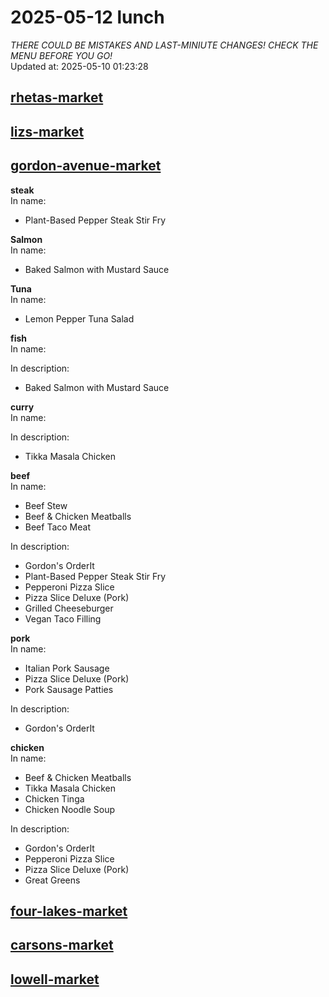 # 2025-05-12 lunch  
*THERE COULD BE MISTAKES AND LAST-MINIUTE CHANGES! CHECK THE MENU BEFORE YOU GO!*  
Updated at: 2025-05-10 01:23:28  
## [rhetas-market](https://wisc-housingdining.nutrislice.com/menu/rhetas-market/lunch/2025-05-12)  
## [lizs-market](https://wisc-housingdining.nutrislice.com/menu/lizs-market/lunch/2025-05-12)  
## [gordon-avenue-market](https://wisc-housingdining.nutrislice.com/menu/gordon-avenue-market/lunch/2025-05-12)  
**steak**  
In name:   
 - Plant-Based Pepper Steak Stir Fry  
  
**Salmon**  
In name:   
 - Baked Salmon with Mustard Sauce  
  
**Tuna**  
In name:   
 - Lemon Pepper Tuna Salad  
  
**fish**  
In name:   
  
In description:   
 - Baked Salmon with Mustard Sauce  
  
**curry**  
In name:   
  
In description:   
 - Tikka Masala Chicken  
  
**beef**  
In name:   
 - Beef Stew  
 - Beef & Chicken Meatballs  
 - Beef Taco Meat  
  
In description:   
 - Gordon's OrderIt  
 - Plant-Based Pepper Steak Stir Fry  
 - Pepperoni Pizza Slice  
 - Pizza Slice Deluxe (Pork)  
 - Grilled Cheeseburger  
 - Vegan Taco Filling  
  
**pork**  
In name:   
 - Italian Pork Sausage  
 - Pizza Slice Deluxe (Pork)  
 - Pork Sausage Patties  
  
In description:   
 - Gordon's OrderIt  
  
**chicken**  
In name:   
 - Beef & Chicken Meatballs  
 - Tikka Masala Chicken  
 - Chicken Tinga  
 - Chicken Noodle Soup  
  
In description:   
 - Gordon's OrderIt  
 - Pepperoni Pizza Slice  
 - Pizza Slice Deluxe (Pork)  
 - Great Greens  
  
## [four-lakes-market](https://wisc-housingdining.nutrislice.com/menu/four-lakes-market/lunch/2025-05-12)  
## [carsons-market](https://wisc-housingdining.nutrislice.com/menu/carsons-market/lunch/2025-05-12)  
## [lowell-market](https://wisc-housingdining.nutrislice.com/menu/lowell-market/lunch/2025-05-12)  
  
